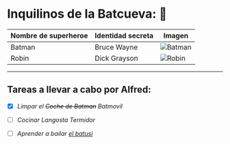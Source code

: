 

# Inquilinos de la Batcueva: :bat:

|Nombre de superheroe|Identidad secreta|Imagen                                             |
|--------------------|-----------------|---------------------------------------------------|
|Batman              |Bruce Wayne      |![Batman](https://mural.uv.es/franpevi/batman.jpg)
|Robin               |Dick Grayson     |![Robin](https://mural.uv.es/franpevi/robin.jpg)   |

***
## Tareas a llevar a cabo por Alfred:

- [x] *Limpar el ~~Coche de Batman~~ Batmovil* 
- [ ] *Cocinar Langosta Termidor*
- [ ] *Aprender a bailar [el batusi](https://youtu.be/wnoBD1OPUX4)*
 
